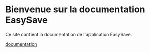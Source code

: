 # Bienvenue sur la documentation EasySave

Ce site contient la documentation de l'application EasySave.

[documentation](documentation/toc.html)